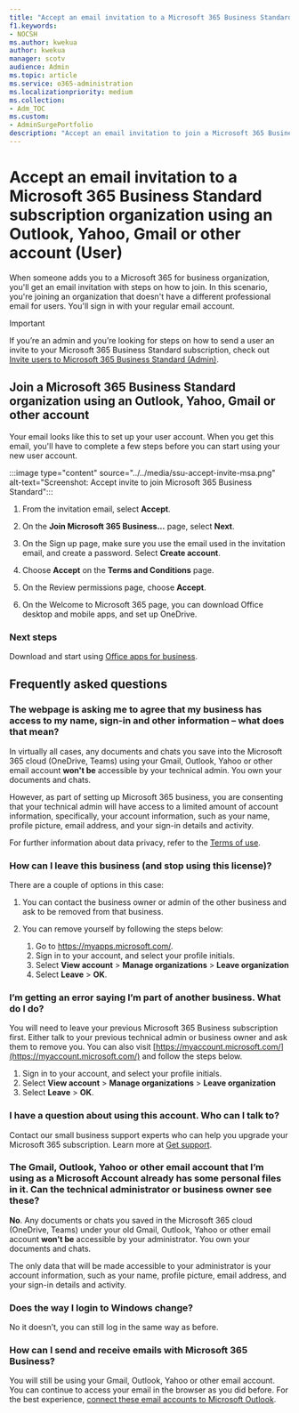 ```yaml
---
title: "Accept an email invitation to a Microsoft 365 Business Standard subscription organization using an Outlook, Yahoo, Gmail or other account (User)"
f1.keywords:
- NOCSH
ms.author: kwekua
author: kwekua
manager: scotv
audience: Admin
ms.topic: article
ms.service: o365-administration
ms.localizationpriority: medium
ms.collection: 
- Adm_TOC
ms.custom: 
- AdminSurgePortfolio
description: "Accept an email invitation to join a Microsoft 365 Business Standard organization using an Outlook, Yahoo, Gmail or other account."
---
```


# Accept an email invitation to a Microsoft 365 Business Standard subscription organization using an Outlook, Yahoo, Gmail or other account (User)

When someone adds you to a Microsoft 365 for business organization, you'll get an email invitation with steps on how to join. In this scenario, you're joining an organization that doesn't have a different professional email for users. You'll sign in with your regular email account.

> [!IMPORTANT]
> If you’re an admin and you’re looking for steps on how to send a user an invite to your Microsoft 365 Business Standard subscription, check out [Invite users to Microsoft 365 Business Standard (Admin)](admin-invite-business-standard.md).

## Join a Microsoft 365 Business Standard organization using an Outlook, Yahoo, Gmail or other account

Your email looks like this to set up your user account. When you get this email, you'll have to complete a few steps before you can start using your new user account.

:::image type="content" source="../../media/ssu-accept-invite-msa.png" alt-text="Screenshot: Accept invite to join Microsoft 365 Business Standard":::

1. From the invitation email, select **Accept**.

2. On the **Join Microsoft 365 Business...** page, select **Next**.

3. On the Sign up page, make sure you use the email used in the invitation email, and create a password. Select **Create account**.

4. Choose **Accept** on the **Terms and Conditions** page.

5. On the Review permissions page, choose **Accept**.

6. On the Welcome to Microsoft 365 page, you can download Office desktop and mobile apps, and set up OneDrive.

### Next steps

Download and start using [Office apps for business](https://support.microsoft.com/office/install-office-apps-from-office-365-dcf2d841-dac7-455b-9a77-fc8f7ee92702).

## Frequently asked questions

### The webpage is asking me to agree that my business has access to my name, sign-in and other information – what does that mean?

In virtually all cases, any documents and chats you save into the Microsoft 365 cloud (OneDrive, Teams) using your Gmail, Outlook, Yahoo or other email account **won't be** accessible by your technical admin. You own your documents and chats.

However, as part of setting up Microsoft 365 business, you are consenting that your technical admin will have access to a limited amount of account information, specifically, your account information, such as your name, profile picture, email address, and your sign-in details and activity.

For further information about data privacy, refer to the [Terms of use](https://ssu.office.com/terms/en-US/smb_eula.txt).

### How can I leave this business (and stop using this license)?

There are a couple of options in this case:  

1. You can contact the business owner or admin of the other business and ask to be removed from that business.

2. You can remove yourself by following the steps below:

    1. Go to https://myapps.microsoft.com/.
    2. Sign in to your account, and select your profile initials.
    3. Select **View account** > **Manage organizations** > **Leave organization**
    4. Select **Leave** > **OK**.

### I’m getting an error saying I’m part of another business.  What do I do?

You will need to leave your previous Microsoft 365 Business subscription first. Either talk to your previous technical admin or business owner and ask them to remove you. You can also visit [https://myaccount.microsoft.com/](https://myaccount.microsoft.com/) and follow the steps below.

1. Sign in to your account, and select your profile initials.
2. Select **View account** > **Manage organizations** > **Leave organization**
3. Select **Leave** > **OK**.

### I have a question about using this account. Who can I talk to?

Contact our small business support experts who can help you upgrade your Microsoft 365 subscription. Learn more at [Get support](../../business-video/get-help-support.md).

### The Gmail, Outlook, Yahoo or other email account that I’m using as a Microsoft Account already has some personal files in it. Can the technical administrator or business owner see these?

**No**. Any documents or chats you saved in the Microsoft 365 cloud (OneDrive, Teams) under your old Gmail, Outlook, Yahoo or other email account **won't be** accessible by your administrator.  You own your documents and chats.

The only data that will be made accessible to your administrator is your account information, such as your name, profile picture, email address, and your sign-in details and activity.

### Does the way I login to Windows change?

No it doesn’t, you can still log in the same way as before.

### How can I send and receive emails with Microsoft 365 Business?

You will still be using your Gmail, Outlook, Yahoo or other email account.  You can continue to access your email in the browser as you did before. For the best experience, [connect these email accounts to Microsoft Outlook](https://support.microsoft.com/office/add-an-email-account-to-outlook-6e27792a-9267-4aa4-8bb6-c84ef146101b).
